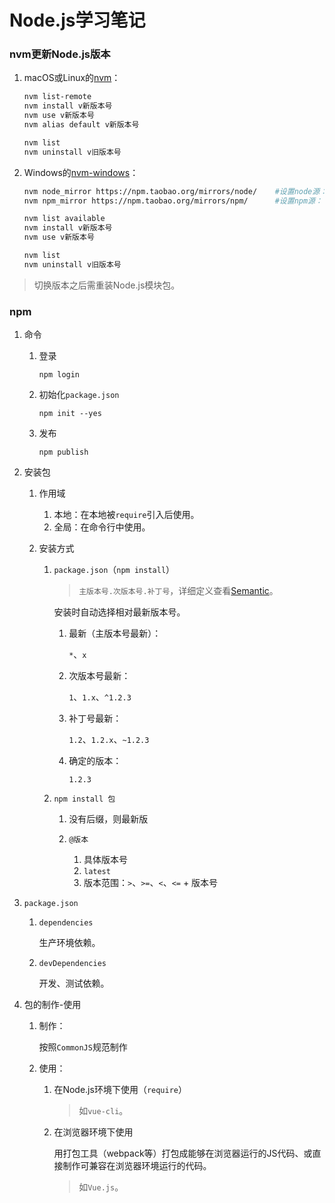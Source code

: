 # Node.js学习笔记

### nvm更新Node.js版本
1. macOS或Linux的[nvm](https://github.com/creationix/nvm)：

    ```bash
    nvm list-remote
    nvm install v新版本号
    nvm use v新版本号
    nvm alias default v新版本号

    nvm list
    nvm uninstall v旧版本号
    ```
2. Windows的[nvm-windows](https://github.com/coreybutler/nvm-windows)：

    ```bash
    nvm node_mirror https://npm.taobao.org/mirrors/node/    #设置node源：
    nvm npm_mirror https://npm.taobao.org/mirrors/npm/      #设置npm源：

    nvm list available
    nvm install v新版本号
    nvm use v新版本号

    nvm list
    nvm uninstall v旧版本号
    ```

>切换版本之后需重装Node.js模块包。

### npm
1. 命令

    1. 登录

        `npm login`
    2. 初始化`package.json`

        `npm init --yes`
    3. 发布

        `npm publish`
2. 安装包

    1. 作用域

        1. 本地：在本地被`require`引入后使用。
        2. 全局：在命令行中使用。
    2. 安装方式

        1. `package.json`（`npm install`）

            >`主版本号.次版本号.补丁号`，详细定义查看[Semantic](http://semver.org/lang/zh-CN/)。

            安装时自动选择相对最新版本号。

            1. 最新（主版本号最新）：

                `*`、`x`
            2. 次版本号最新：

                `1`、`1.x`、`^1.2.3`
            3. 补丁号最新：

                `1.2`、`1.2.x`、`~1.2.3`
            4. 确定的版本：

                `1.2.3`
        2. `npm install 包`

            1. 没有后缀，则最新版
            2. `@版本`

                1. 具体版本号
                2. `latest`
                3. 版本范围：`>`、`>=`、`<`、`<=` + 版本号
3. `package.json`

    1. `dependencies`

        生产环境依赖。
    2. `devDependencies`

        开发、测试依赖。
4. 包的制作-使用

    1. 制作：
    
        按照`CommonJS`规范制作
    2. 使用：
    
        1. 在Node.js环境下使用（`require`）

            >如`vue-cli`。
        2. 在浏览器环境下使用

            用打包工具（webpack等）打包成能够在浏览器运行的JS代码、或直接制作可兼容在浏览器环境运行的代码。

            >如`Vue.js`。